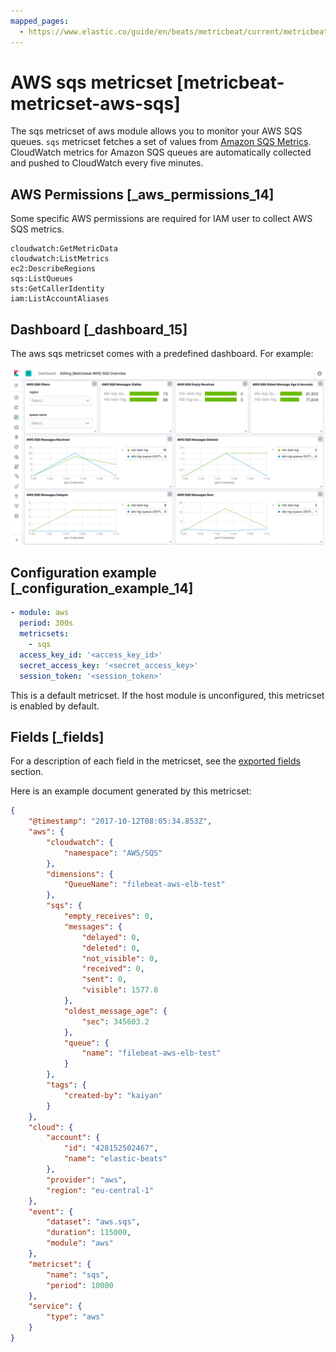 ```yaml
---
mapped_pages:
  - https://www.elastic.co/guide/en/beats/metricbeat/current/metricbeat-metricset-aws-sqs.html
---
```


# AWS sqs metricset [metricbeat-metricset-aws-sqs]

The sqs metricset of aws module allows you to monitor your AWS SQS queues. `sqs` metricset fetches a set of values from [Amazon SQS Metrics](https://docs.aws.amazon.com/AWSSimpleQueueService/latest/SQSDeveloperGuide/sqs-available-cloudwatch-metrics.html). CloudWatch metrics for Amazon SQS queues are automatically collected and pushed to CloudWatch every five minutes.


## AWS Permissions [_aws_permissions_14]

Some specific AWS permissions are required for IAM user to collect AWS SQS metrics.

```
cloudwatch:GetMetricData
cloudwatch:ListMetrics
ec2:DescribeRegions
sqs:ListQueues
sts:GetCallerIdentity
iam:ListAccountAliases
```


## Dashboard [_dashboard_15]

The aws sqs metricset comes with a predefined dashboard. For example:

![metricbeat aws sqs overview](images/metricbeat-aws-sqs-overview.png)


## Configuration example [_configuration_example_14]

```yaml
- module: aws
  period: 300s
  metricsets:
    - sqs
  access_key_id: '<access_key_id>'
  secret_access_key: '<secret_access_key>'
  session_token: '<session_token>'
```

This is a default metricset. If the host module is unconfigured, this metricset is enabled by default.

## Fields [_fields]

For a description of each field in the metricset, see the [exported fields](/reference/metricbeat/exported-fields-aws.md) section.

Here is an example document generated by this metricset:

```json
{
    "@timestamp": "2017-10-12T08:05:34.853Z",
    "aws": {
        "cloudwatch": {
            "namespace": "AWS/SQS"
        },
        "dimensions": {
            "QueueName": "filebeat-aws-elb-test"
        },
        "sqs": {
            "empty_receives": 0,
            "messages": {
                "delayed": 0,
                "deleted": 0,
                "not_visible": 0,
                "received": 0,
                "sent": 0,
                "visible": 1577.8
            },
            "oldest_message_age": {
                "sec": 345603.2
            },
            "queue": {
                "name": "filebeat-aws-elb-test"
            }
        },
        "tags": {
            "created-by": "kaiyan"
        }
    },
    "cloud": {
        "account": {
            "id": "428152502467",
            "name": "elastic-beats"
        },
        "provider": "aws",
        "region": "eu-central-1"
    },
    "event": {
        "dataset": "aws.sqs",
        "duration": 115000,
        "module": "aws"
    },
    "metricset": {
        "name": "sqs",
        "period": 10000
    },
    "service": {
        "type": "aws"
    }
}
```
